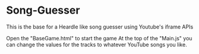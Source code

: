 # Song-Guesser
This is the base for a Heardle like song guesser using Youtube's iframe APIs

Open the "BaseGame.html" to start the game
At the top of the "Main.js" you can change the values for the tracks to whatever YouTube songs you like. 
